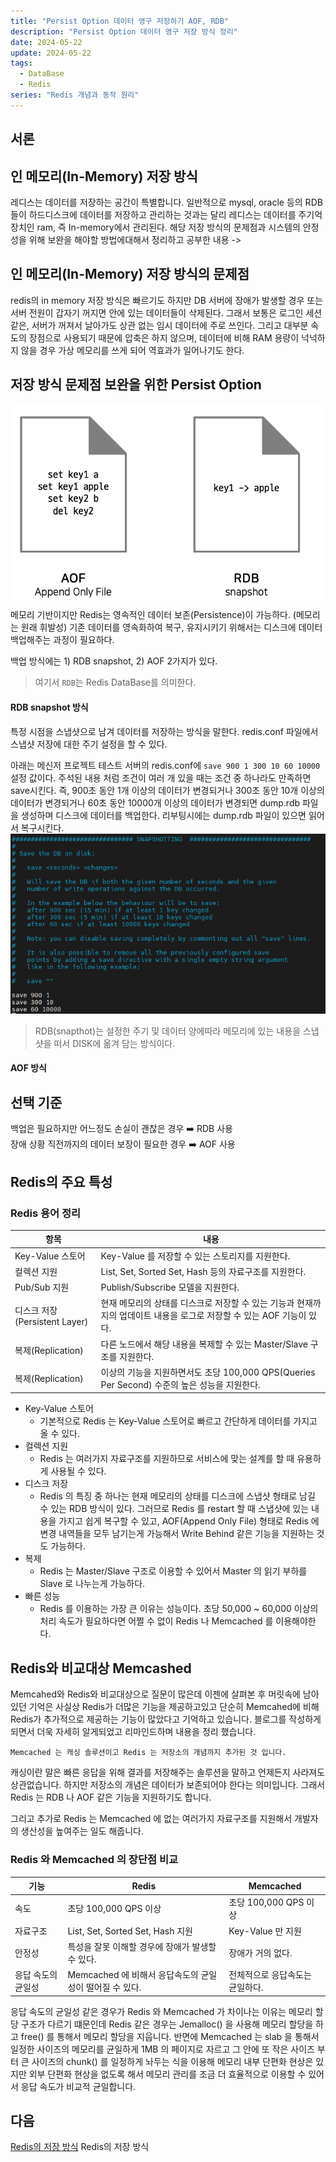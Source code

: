 ```yaml
---
title: "Persist Option 데이터 영구 저장하기 AOF, RDB"
description: "Persist Option 데이터 영구 저장 방식 정리"
date: 2024-05-22
update: 2024-05-22
tags:
  - DataBase
  - Redis
series: "Redis 개념과 동작 원리"
---
```


## 서론


## 인 메모리(In-Memory) 저장 방식
레디스는 데이터를 저장하는 공간이 특별합니다. 일반적으로 mysql, oracle 등의 RDB들이 하드디스크에 데이터를 저장하고 관리하는 것과는 달리 레디스는 데이터를 주기억장치인 ram, 즉 In-memory에서 관리된다. 해당 저장 방식의 문제점과 시스템의 안정성을 위해 보완을 해야할 방법에대해서 정리하고 공부한 내용 -> 

## 인 메모리(In-Memory) 저장 방식의 문제점
redis의 in memory 저장 방식은 빠르기도 하지만 DB 서버에 장애가 발생할 경우 또는 서버 전원이 갑자기 꺼지면 안에 있는 데이터들이 삭제된다. 그래서 보통은 로그인 세션 같은, 서버가 꺼져서 날아가도 상관 없는 임시 데이터에 주로 쓰인다. 그리고 대부분 속도의 장점으로 사용되기 때문에 압축은 하지 않으며, 데이터에 비해 RAM 용량이 넉넉하지 않을 경우 가상 메모리를 쓰게 되어 역효과가 일어나기도 한다.

## 저장 방식 문제점 보완을 위한 Persist Option 
![문제점 보완을 위한 Persist Option](./3.PNG)
 메모리 기반이지만 Redis는 영속적인 데이터 보존(Persistence)이 가능하다. (메모리는 원래 휘발성) 기존 데이터를 영속화하여 복구, 유지시키기 위해서는 디스크에 데이터 백업해주는 과정이 필요하다. 

백업 방식에는 1) RDB snapshot, 2) AOF 2가지가 있다.
> 여기서 `RDB`는 Redis DataBase를 의미한다.


#### RDB snapshot 방식

특정 시점을 스냅샷으로 남겨 데이터를 저장하는 방식을 말한다. redis.conf 파일에서 스냅샷 저장에 대한 주기 설정을 할 수 있다.

아래는 메신저 프로젝트 테스트 서버의 redis.conf에 `save 900 1 300 10 60 10000` 설정 값이다. 주석된 내용 처럼 조건이 여러 개 있을 때는 조건 중 하나라도 만족하면 save시킨다. 즉, 900초 동안 1개 이상의 데이터가 변경되거나 300초 동안 10개 이상의 데이터가 변경되거나 60초 동안 10000개 이상의 데이터가 변경되면 dump.rdb 파일을 생성하며 디스크에 데이터를 백업한다. 리부팅시에는 dump.rdb 파일이 있으면 읽어서 복구시킨다.
![redis.conf 설정](./2.PNG)

> RDB(snapthot)는 설정한 주기 및 데이터 양에따라 메모리에 있는 내용을 스냅샷을 떠서 DISK에 옮겨 담는 방식이다.

#### AOF 방식


## 선택 기준
백업은 필요하지만 어느정도 손실이 괜찮은 경우 ➡️ RDB 사용<Br>
장애 상황 직전까지의 데이터 보장이 필요한 경우 ➡️ AOF 사용



## Redis의 주요 특성
### Redis 용어 정리

|항목|내용|
|-|-----|
|Key-Value 스토어|Key-Value 를 저장할 수 있는 스토리지를 지원한다.|
|컬렉션 지원	|List, Set, Sorted Set, Hash 등의 자료구조를 지원한다.|
|Pub/Sub 지원|Publish/Subscribe 모델을 지원한다.|
|디스크 저장(Persistent Layer)|현재 메모리의 상태를 디스크로 저장할 수 있는 기능과 현재까지의 업데이트 내용을 로그로 저장할 수 있는 AOF 기능이 있다.|
|복제(Replication)|다른 노드에서 해당 내용을 복제할 수 있는 Master/Slave 구조를 지원한다.|
|복제(Replication)|이상의 기능을 지원하면서도 초당 100,000 QPS(Queries Per Second) 수준의 높은 성능을 지원한다.|

+ Key-Value 스토어
  - 기본적으로 Redis 는 Key-Value 스토어로 빠르고 간단하게 데이터를 가지고 올 수 있다.
+ 컬렉션 지원
  - Redis 는 여러가지 자료구조를 지원하므로 서비스에 맞는 설계를 할 때 유용하게 사용될 수 있다.
+ 디스크 저장
  - Redis 의 특징 중 하나는 현재 메모리의 상태를 디스크에 스냅샷 형태로 남길 수 있는 RDB 방식이 있다. 그러므로 Redis 를 restart 할 때 스냅샷에 있는 내용을 가지고 쉽게 복구할 수 있고, AOF(Append Only File) 형태로 Redis 에 변경 내역들을 모두 남기는게 가능해서 Write Behind 같은 기능을 지원하는 것도 가능하다.
+ 복제
  - Redis 는 Master/Slave 구조로 이용할 수 있어서 Master 의 읽기 부하를 Slave 로 나누는게 가능하다.
+ 빠른 성능
  - Redis 를 이용하는 가장 큰 이유는 성능이다. 초당 50,000 ~ 60,000 이상의 처리 속도가 필요하다면 어쩔 수 없이 Redis 나 Memcached 를 이용해야한다.

## Redis와 비교대상 Memcashed
Memcahed와 Redis와 비교대상으로 질문이 많은데 이젠에 살펴본 후 머릿속에 남아있던 기억은 사실상 Redis가 더많은 기능을 제공하고있고 단순히 Memcahed에 비해 Redis가 추가적으로 제공하는 기능이 많았다고 기억하고 있습니다.
블로그를 작성하게되면서 더욱 자세히 알게되었고 리마인드하며 내용을 정리 했습니다.

```
Memcached 는 캐싱 솔루션이고 Redis 는 저장소의 개념까지 추가된 것 입니다.
```
캐싱이란 말은 빠른 응답을 위해 결과를 저장해주는 솔루션을 말하고 언제든지 사라져도 상관없습니다. 하지만 저장소의 개념은 데이터가 보존되어야 한다는 의미입니다. 그래서 Redis 는 RDB 나 AOF 같은 기능을 지원하기도 합니다.

그리고 추가로 Redis 는 Memcached 에 없는 여러가지 자료구조를 지원해서 개발자의 생산성을 높여주는 일도 해줍니다.

### Redis 와 Memcached 의 장단점 비교

|기능|Redis|Memcached|
|-|-----|----|
|속도|초당 100,000 QPS 이상|초당 100,000 QPS 이상|
|자료구조|List, Set, Sorted Set, Hash 지원|Key-Value 만 지원|
|안정성|특성을 잘못 이해할 경우에 장애가 발생할 수 있다.|장애가 거의 없다.|
|응답 속도의 균일성|Memcached 에 비해서 응답속도의 균일성이 떨어질 수 있다.|전체적으로 응답속도는 균일하다.|

응답 속도의 균일성 같은 경우가 Redis 와 Memcached 가 차이나는 이유는 메모리 할당 구조가 다르기 떄문인데 Redis 같은 경우는 Jemalloc() 을 사용해 메모리 할당을 하고 free() 를 통해서 메모리 할당을 지웁니다. 반면에 Memcached 는 slab 을 통해서 일정한 사이즈의 메모리를 균일하게 1MB 의 페이지로 자르고 그 안에 또 작은 사이즈 부터 큰 사이즈의 chunk() 를 일정하게 놔두는 식을 이용해 메모리 내부 단편화 현상은 있지만 외부 단편화 현상을 없도록 해서 메모리 관리를 조금 더 효율적으로 이용할 수 있어서 응답 속도가 비교적 균일합니다.


## 다음

[Redis의 저장 방식](../oauth-2.0/index.md) Redis의 저장 방식